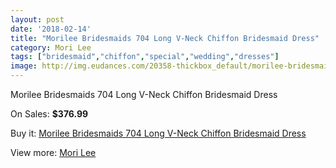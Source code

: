 ```yaml
---
layout: post
date: '2018-02-14'
title: "Morilee Bridesmaids 704 Long V-Neck Chiffon Bridesmaid Dress"
category: Mori Lee
tags: ["bridesmaid","chiffon","special","wedding","dresses"]
image: http://img.eudances.com/20358-thickbox_default/morilee-bridesmaids-704-long-v-neck-chiffon-bridesmaid-dress.jpg
---
```

Morilee Bridesmaids 704 Long V-Neck Chiffon Bridesmaid Dress

On Sales: **$376.99**
<a href="https://www.eudances.com/en/mori-lee/6108-morilee-bridesmaids-704-long-v-neck-chiffon-bridesmaid-dress.html"><amp-img layout="responsive" width="600" height="600" src="//img.eudances.com/20358-thickbox_default/morilee-bridesmaids-704-long-v-neck-chiffon-bridesmaid-dress.jpg" alt="Morilee Bridesmaids 704 Long V-Neck Chiffon Bridesmaid Dress 0" /></a>
<a href="https://www.eudances.com/en/mori-lee/6108-morilee-bridesmaids-704-long-v-neck-chiffon-bridesmaid-dress.html"><amp-img layout="responsive" width="600" height="600" src="//img.eudances.com/20360-thickbox_default/morilee-bridesmaids-704-long-v-neck-chiffon-bridesmaid-dress.jpg" alt="Morilee Bridesmaids 704 Long V-Neck Chiffon Bridesmaid Dress 1" /></a>
<a href="https://www.eudances.com/en/mori-lee/6108-morilee-bridesmaids-704-long-v-neck-chiffon-bridesmaid-dress.html"><amp-img layout="responsive" width="600" height="600" src="//img.eudances.com/20359-thickbox_default/morilee-bridesmaids-704-long-v-neck-chiffon-bridesmaid-dress.jpg" alt="Morilee Bridesmaids 704 Long V-Neck Chiffon Bridesmaid Dress 2" /></a>

Buy it: [Morilee Bridesmaids 704 Long V-Neck Chiffon Bridesmaid Dress](https://www.eudances.com/en/mori-lee/6108-morilee-bridesmaids-704-long-v-neck-chiffon-bridesmaid-dress.html "Morilee Bridesmaids 704 Long V-Neck Chiffon Bridesmaid Dress")

View more: [Mori Lee](https://www.eudances.com/en/65-mori-lee "Mori Lee")